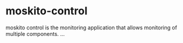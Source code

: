 moskito-control
===============

moskito control is the monitoring application that allows monitoring of multiple components.
...